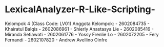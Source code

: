 # LexicalAnalyzer-R-Like-Scripting-
Kelompok 4 (Class Code: LV01)  Anggota Kelompok: - 2602084735 - Khairatul Balqis - 2602086961 - Shierly Anastasya Lie - 2602085416 - Miranda Setiawati - 2602061776 - Yossy Frenlie Lo - 2602072205 - Fery Fernandi - 2602107820 - Andrew Avellino Oinfre
